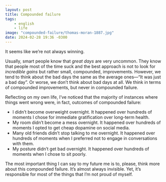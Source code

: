 ```yaml
---
layout: post
title: Compounded failure
tags: 
    - english
    - life
image: "compounded-failure/thomas-moran-1887.jpg"
date: 2024-02-28 19:36 -0300
---
```


It seems like we’re not always winning. 

<!-- begin_excerpt -->

Usually, smart people know that *great days* are very uncommon. They know that people most of the time suck and the best approach is not to look for *incredible gains* but rather small, compounded, improvements. However, we tend to think about the bad days the same as the average ones—“It was just a bad day”. Or worse, we don’t think about bad days at all. We think in terms of compounded improvements, but never in compounded failure.

<!-- end_excerpt -->

Reflecting on my own life, I’ve noticed that the majority of instances where things went wrong were, in fact, outcomes of compounded failure:

- I didn’t become overweight overnight. It happened over hundreds of moments I chose for immediate gratification over long-term health.
- My room didn’t become a mess overnight. It happened over hundreds of moments I opted to get cheap dopamine on social media.
- Many old friends didn’t stop talking to me overnight. It happened over hundreds of moments when I preferred not to engage in conversations with them.
- My posture didn’t get bad overnight. It happened over hundreds of moments when I chose to sit poorly.

The most important thing I can say to my future me is to, please, think more about this compounded failure. It’s almost always invisible. Yet, it’s responsible for most of the things that I’m not proud of myself.